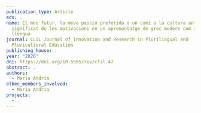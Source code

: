 ```yaml
---
publication_type: Article
eds: .
name: El meu futur, la meva passió preferida o un camí a la cultura antiga... El
  significat de les motivacions en un aprenentatge de grec modern com a segona
  llengua
journal: CLIL Journal of Innovation and Research in Plurilingual and
  Pluricultural Education
publishing_house: .
year: "2020"
doi: https://doi.org/10.5565/rev/clil.47
abstract: .
authors:
  - Maria Andria
elbec_members_involved:
  - Maria Andria
projects:
  - .
---
```

